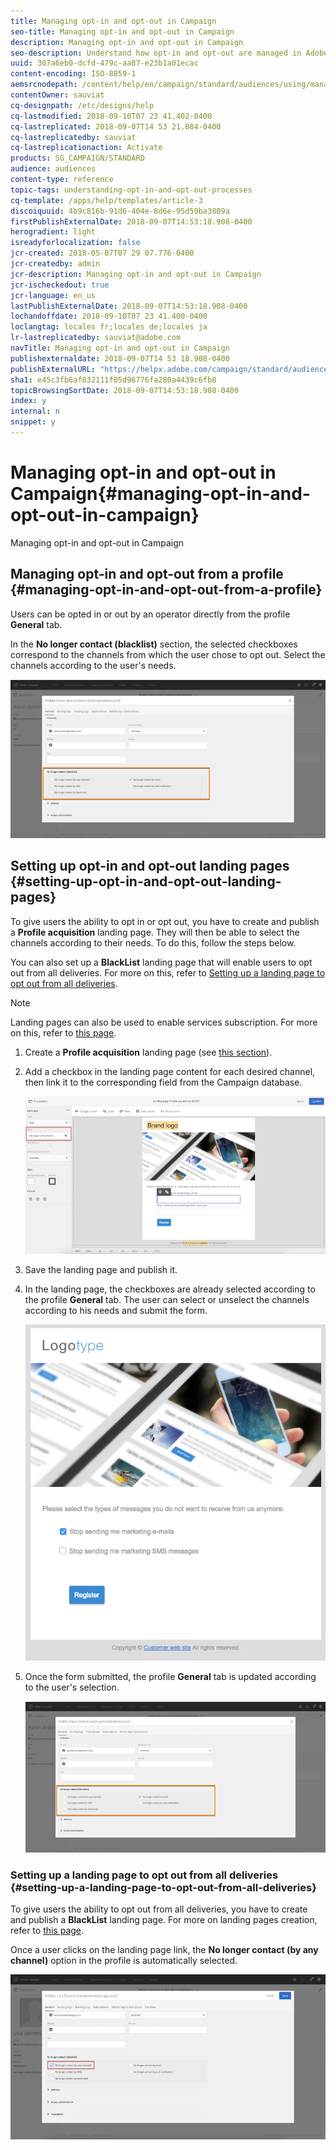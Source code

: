 ```yaml
---
title: Managing opt-in and opt-out in Campaign
seo-title: Managing opt-in and opt-out in Campaign
description: Managing opt-in and opt-out in Campaign
seo-description: Understand how opt-in and opt-out are managed in Adobe Campaign.
uuid: 307a6eb0-dcfd-479c-aa87-e23b1a01ecac
content-encoding: ISO-8859-1
aemsrcnodepath: /content/help/en/campaign/standard/audiences/using/managing-opt-in-and-opt-out-in-campaign
contentOwner: sauviat
cq-designpath: /etc/designs/help
cq-lastmodified: 2018-09-10T07 23 41.402-0400
cq-lastreplicated: 2018-09-07T14 53 21.084-0400
cq-lastreplicatedby: sauviat
cq-lastreplicationaction: Activate
products: SG_CAMPAIGN/STANDARD
audience: audiences
content-type: reference
topic-tags: understanding-opt-in-and-opt-out-processes
cq-template: /apps/help/templates/article-3
discoiquuid: 4b9c816b-91d6-404e-8d6e-95d59ba3809a
firstPublishExternalDate: 2018-09-07T14:53:18.908-0400
herogradient: light
isreadyforlocalization: false
jcr-created: 2018-05-07T07 29 07.776-0400
jcr-createdby: admin
jcr-description: Managing opt-in and opt-out in Campaign
jcr-ischeckedout: true
jcr-language: en_us
lastPublishExternalDate: 2018-09-07T14:53:18.908-0400
lochandoffdate: 2018-09-10T07 23 41.400-0400
loclangtag: locales fr;locales de;locales ja
lr-lastreplicatedby: sauviat@adobe.com
navTitle: Managing opt-in and opt-out in Campaign
publishexternaldate: 2018-09-07T14 53 18.908-0400
publishExternalURL: "https://helpx.adobe.com/campaign/standard/audiences/using/managing-opt-in-and-opt-out-in-campaign.html"
sha1: e45c3fb6af832111f05d96776fa280a4439c6fb8
topicBrowsingSortDate: 2018-09-07T14:53:18.908-0400
index: y
internal: n
snippet: y
---
```


# Managing opt-in and opt-out in Campaign{#managing-opt-in-and-opt-out-in-campaign}

Managing opt-in and opt-out in Campaign

## Managing opt-in and opt-out from a profile {#managing-opt-in-and-opt-out-from-a-profile}

Users can be opted in or out by an operator directly from the profile **General** tab.

In the **No longer contact (blacklist)** section, the selected checkboxes correspond to the channels from which the user chose to opt out. Select the channels according to the user's needs.

![](assets/optIn_landingPage_3.png)

## Setting up opt-in and opt-out landing pages {#setting-up-opt-in-and-opt-out-landing-pages}

To give users the ability to opt in or opt out, you have to create and publish a **Profile acquisition** landing page. They will then be able to select the channels according to their needs. To do this, follow the steps below.

You can also set up a **BlackList** landing page that will enable users to opt out from all deliveries. For more on this, refer to [Setting up a landing page to opt out from all deliveries](../../audiences/using/managing-opt-in-and-opt-out-in-campaign.md#setting-up-a-landing-page-to-opt-out-from-all-deliveries).

>[!NOTE]
>
>Landing pages can also be used to enable services subscription. For more on this, refer to [this page](../../channels/using/designing-a-landing-page.md#linking-a-form-to-a-service).

1. Create a **Profile acquisition** landing page (see [this section](../../channels/using/about-landing-pages.md)).
1. Add a checkbox in the landing page content for each desired channel, then link it to the corresponding field from the Campaign database.

   ![](assets/optIn_landingPage_1.png)

1. Save the landing page and publish it.
1. In the landing page, the checkboxes are already selected according to the profile **General** tab. The user can select or unselect the channels according to his needs and submit the form.

   ![](assets/optIn_landingPage_2.png)

1. Once the form submitted, the profile **General** tab is updated according to the user's selection.

   ![](assets/optIn_landingPage_3.png)

### Setting up a landing page to opt out from all deliveries {#setting-up-a-landing-page-to-opt-out-from-all-deliveries}

To give users the ability to opt out from all deliveries, you have to create and publish a **BlackList** landing page. For more on landing pages creation, refer to [this page](../../channels/using/about-landing-pages.md).

Once a user clicks on the landing page link, the **No longer contact (by any channel)** option in the profile is automatically selected.

![](assets/blacklisting_allChannels.png)

